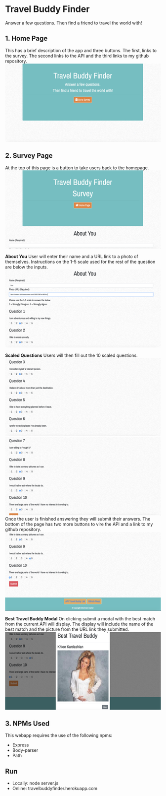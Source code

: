 # Travel Buddy Finder
Answer a few questions. Then find a friend to travel the world with!

## 1. Home Page
This has a brief description of the app and three buttons. The first, links to the survey. The second links to the API and the third links to my github repository.
![ScreenShot](/images/homepage.jpg)
## 2. Survey Page
At the top of this page is a button to take users back to the homepage.
![ScreenShot](/images/surveypage.jpg)

**About You**
User will enter their name and a URL link to a photo of themselves. Instructions on the 1-5 scale used for the rest of the question are below the inputs.
![ScreenShot](/images/survey1.jpg)

**Scaled Questions**
Users will then fill out the 10 scaled questions.
![ScreenShot](/images/survey2.jpg)
![ScreenShot](/images/survey3.jpg)
Once the user is finished answering they will submit their answers.
The bottom of the page has two more buttons to vire the API and a link to my github repository.
![ScreenShot](/images/survey4.jpg)

**Best Travel Buddy Modal**
On clicking submit a modal with the best match from the current API will display. The display will include the name of the best match and the picture from the URL link they submitted.
![ScreenShot](/images/survery5.jpg)

## 3. NPMs Used
This webapp requires the use of the following npms:
* Express
* Body-parser
* Path

## Run
* Locally: node server.js
* Online: travelbuddyfinder.herokuapp.com
